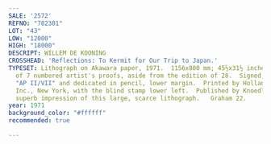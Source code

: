 ```yaml
---
SALE: '2572'
REFNO: "782301"
LOT: "43"
LOW: "12000"
HIGH: "18000"
DESCRIPT: WILLEM DE KOONING
CROSSHEAD: 'Reflections: To Kermit for Our Trip to Japan.'
TYPESET: Lithograph on Akawara paper, 1971.  1156x800 mm; 45½x31½ inches, full margins.  One
  of 7 numbered artist's proofs, aside from the edition of 28.  Signed, dated, inscribed
  "AP II/VII" and dedicated in pencil, lower margin.  Printed by Hollander's Workshop,
  Inc., New York, with the blind stamp lower left.  Published by Knoedler, New York.  A
  superb impression of this large, scarce lithograph.   Graham 22.
year: 1971
background_color: "#ffffff"
recommended: true

---
```


